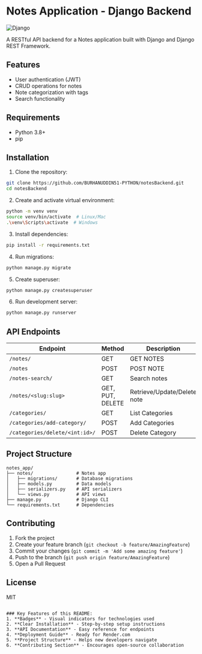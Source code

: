 
# Notes Application - Django Backend

![Django](https://img.shields.io/badge/Django-092E20?style=for-the-badge&logo=django&logoColor=white)

A RESTful API backend for a Notes application built with Django and Django REST Framework.

## Features

- User authentication (JWT)
- CRUD operations for notes
- Note categorization with tags
- Search functionality


## Requirements

- Python 3.8+
- pip

## Installation

1. Clone the repository:
```bash
git clone https://github.com/BURHANUDDIN51-PYTHON/notesBackend.git
cd notesBackend
```

2. Create and activate virtual environment:
```bash
python -m venv venv
source venv/bin/activate  # Linux/Mac
.\venv\Scripts\activate  # Windows
```

3. Install dependencies:
```bash
pip install -r requirements.txt
```

4. Run migrations:
```bash
python manage.py migrate
```

5. Create superuser:
```bash
python manage.py createsuperuser
```

6. Run development server:
```bash
python manage.py runserver
```

## API Endpoints

| Endpoint | Method | Description |
|----------|--------|-------------|
| `/notes/` | GET | GET NOTES|
| `/notes` | POST | POST NOTE |
| `/notes-search/` | GET | Search notes |
| `/notes/<slug:slug>` | GET, PUT, DELETE | Retrieve/Update/Delete note |
| `/categories/` | GET | List Categories |
| `/categories/add-category/` | POST | Add Categories |
| `/categories/delete/<int:id>/` | POST | Delete Category |


## Project Structure

```
notes_app/
├── notes/                # Notes app
│   ├── migrations/       # Database migrations
│   ├── models.py         # Data models
│   ├── serializers.py    # API serializers
│   └── views.py          # API views            
├── manage.py             # Django CLI
└── requirements.txt      # Dependencies
```

## Contributing

1. Fork the project
2. Create your feature branch (`git checkout -b feature/AmazingFeature`)
3. Commit your changes (`git commit -m 'Add some amazing feature'`)
4. Push to the branch (`git push origin feature/AmazingFeature`)
5. Open a Pull Request

## License

MIT
```

### Key Features of this README:
1. **Badges** - Visual indicators for technologies used
2. **Clear Installation** - Step-by-step setup instructions
3. **API Documentation** - Easy reference for endpoints
4. **Deployment Guide** - Ready for Render.com
5. **Project Structure** - Helps new developers navigate
6. **Contributing Section** - Encourages open-source collaboration


